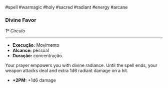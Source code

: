 #spell #warmagic #holy #sacred #radiant #energy #arcane 
### Divine Favor
*1º Círculo*
___
- **Execução:** Movimento
- **Alcance:** pessoal
- **Duração:** concentração.

Your prayer empowers you with divine radiance. Until the spell ends, your weapon attacks deal and extra 1d6 radiant damage on a hit.

- **+2PM:** +1d6 damage
